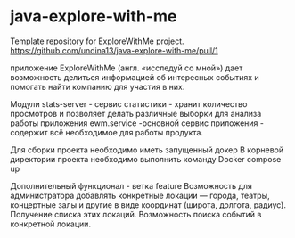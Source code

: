 # java-explore-with-me
Template repository for ExploreWithMe project.
https://github.com/undina13/java-explore-with-me/pull/1

приложение ExploreWithMe (англ. «исследуй со мной») дает возможность делиться информацией об интересных событиях и помогать найти компанию для участия в них.

Модули stats-server - сервис статистики - хранит количество просмотров и позволяет делать различные выборки для анализа работы приложения
ewm.service -основной сервис приложения - содержит всё необходимое для работы продукта.

Для сборки проекта необходимо иметь запущенный докер
В корневой директории проекта необходимо выполнить команду Docker compose up

Дополнительный функционал - ветка feature
Возможность для администратора добавлять конкретные локации — города, театры, концертные залы и другие в виде координат (широта, долгота, радиус). Получение списка этих локаций. Возможность поиска событий в конкретной локации.